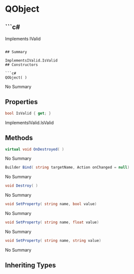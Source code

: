 # QObject

## ```c#
Implements IValid
```

## Summary

ImplementsIValid.IsValid
## Constructors

```c#
QObject( ) 
```
No Summary
## Properties

```c#
bool IsValid { get; } 
```
ImplementsIValid.IsValid
## Methods

```c#
virtual void OnDestroyed( ) 
```
No Summary
```c#
Builder Bind( string targetName, Action onChanged = null) 
```
No Summary
```c#
void Destroy( ) 
```
No Summary
```c#
void SetProperty( string name, bool value) 
```
No Summary
```c#
void SetProperty( string name, float value) 
```
No Summary
```c#
void SetProperty( string name, string value) 
```
No Summary
## Inheriting Types

